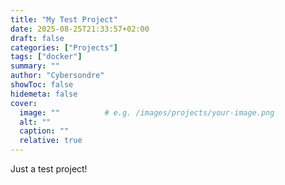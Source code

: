 ```yaml
---
title: "My Test Project"
date: 2025-08-25T21:33:57+02:00
draft: false
categories: ["Projects"]
tags: ["docker"]
summary: ""
author: "Cybersondre"
showToc: false
hidemeta: false
cover:
  image: ""          # e.g. /images/projects/your-image.png
  alt: ""
  caption: ""
  relative: true
---
```


Just a test project!